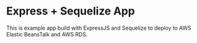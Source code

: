 # Express + Sequelize App

This is example app build with ExpressJS and Sequelize to deploy to AWS Elastic BeansTalk and AWS RDS.
